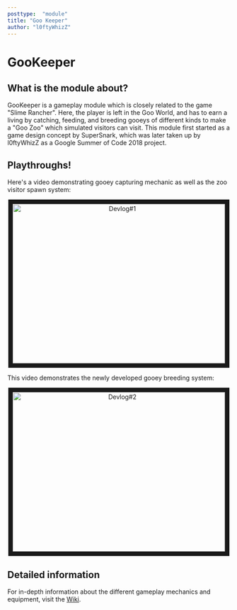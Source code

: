 ```yaml
---
posttype:  "module"  
title: "Goo Keeper"
author: "l0ftyWhizZ"
---
```

# GooKeeper

## What is the module about?
GooKeeper is a gameplay module which is closely related to the game "Slime Rancher". Here, the player is left in the Goo World, and has to earn a living by catching, feeding, and breeding gooeys of different kinds to make a "Goo Zoo" which simulated visitors can visit. This module first started as a game design concept by SuperSnark, which was later taken up by l0ftyWhizZ as a Google Summer of Code 2018 project.

## Playthroughs!
Here's a video demonstrating gooey capturing mechanic as well as the zoo visitor spawn system:

<center><a href="http://www.youtube.com/watch?feature=player_embedded&v=auDelZQlAnU
" target="_blank"><img src="http://img.youtube.com/vi/auDelZQlAnU/0.jpg" 
alt="Devlog#1" width="480" height="360" border="10" /></a></center>

This video demonstrates the newly developed gooey breeding system:

<center><a href="http://www.youtube.com/watch?feature=player_embedded&v=aCRC0XGsadA
" target="_blank"><img src="http://img.youtube.com/vi/aCRC0XGsadA/0.jpg" 
alt="Devlog#2" width="480" height="360" border="10" /></a></center>

## Detailed information
For in-depth information about the different gameplay mechanics and equipment, visit the [Wiki](https://github.com/Terasology/GooKeeper/wiki).
